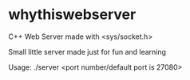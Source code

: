 # whythiswebserver
C++ Web Server made with <sys/socket.h>

Small little server made just for fun and learning

Usage:
./server <port number/default port is 27080>
